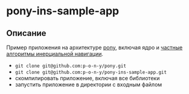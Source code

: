 # pony-ins-sample-app

## Описание

Пример приложения на архитектуре [pony](https://github.com/p-o-n-y/pony), 
включая ядро и [частные алгоритмы инерциальной навигации](https://github.com/p-o-n-y/pony/tree/master/ins).

- `git clone git@github.com:p-o-n-y/pony.git`
- `git clone git@github.com:p-o-n-y/pony-ins-sample-app.git`
- скомпилировать приложение, включая все библиотеки
- запустить приложение в директории с входным файлом

